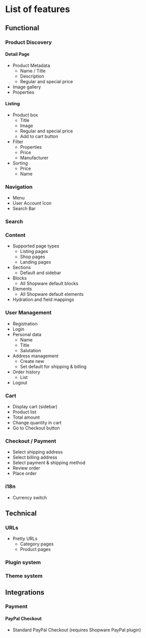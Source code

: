 # List of features

## Functional

### Product Discovery

#### Detail Page

 * Product Metadata
 	* Name / Title
 	* Description
 	* Regular and special price
 * Image gallery
 * Properties


#### Listing

 * Product box
 	* Title
 	* Image
 	* Regular and special price
 	* Add to cart button
 * Filter
 	* Properties
 	* Price
 	* Manufacturer
 * Sorting
 	* Price
 	* Name

### Navigation

 * Menu
 * User Account Icon
 * Search Bar

### Search

### Content

 * Supported page types
 	* Listing pages
 	* Shop pages
 	* Landing pages
 * Sections
 	* Default and sidebar
 * Blocks
 	* All Shopware default blocks
 * Elements
 	* All Shopware default elements
 * Hydration and field mappings

### User Management

 * Registration
 * Login
 * Personal data
 	* Name
 	* Title
 	* Salutation
 * Address management
 	* Create new 
 	* Set default for shipping & billing
 * Order history
 	* List
 * Logout

### Cart

 * Display cart (sidebar)
 * Product list
 * Total amount
 * Change quantity in cart
 * Go to Checkout button

### Checkout / Payment

 * Select shipping address
 * Select billing address
 * Select payment & shipping method
 * Review order
 * Place order

### i18n

 * Currency switch

## Technical

### URLs

 * Pretty URLs
 	* Category pages
 	* Product pages

### Plugin system

### Theme system

## Integrations

### Payment

#### PayPal Checkout

 * Standard PayPal Checkout (requires Shopware PayPal plugin)
